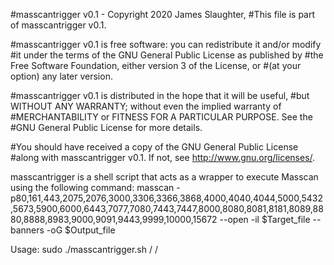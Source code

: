 #masscantrigger v0.1 - Copyright 2020 James Slaughter,
#This file is part of masscantrigger v0.1.

#masscantrigger v0.1 is free software: you can redistribute it and/or modify
#it under the terms of the GNU General Public License as published by
#the Free Software Foundation, either version 3 of the License, or
#(at your option) any later version.

#masscantrigger v0.1 is distributed in the hope that it will be useful,
#but WITHOUT ANY WARRANTY; without even the implied warranty of
#MERCHANTABILITY or FITNESS FOR A PARTICULAR PURPOSE.  See the
#GNU General Public License for more details.

#You should have received a copy of the GNU General Public License
#along with masscantrigger v0.1.  If not, see <http://www.gnu.org/licenses/>.

masscantrigger is a shell script that acts as a wrapper to execute Masscan using the following command:
masscan -p80,161,443,2075,2076,3000,3306,3366,3868,4000,4040,4044,5000,5432,5673,5900,6000,6443,7077,7080,7443,7447,8000,8080,8081,8181,8089,8880,8888,8983,9000,9091,9443,9999,10000,15672 --open -il $Target_file --banners -oG $Output_file

Usage: sudo ./masscantrigger.sh /<target file/> /<output file/>

